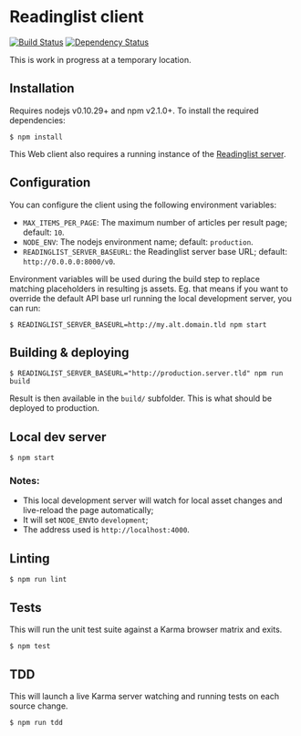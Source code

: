 Readinglist client
==================

[![Build Status](https://travis-ci.org/mozilla-services/readinglist-client.svg?branch=master)](https://travis-ci.org/mozilla-services/readinglist-client) [![Dependency Status](https://www.versioneye.com/user/projects/54d8751237de4a036f000002/badge.svg?style=flat)](https://www.versioneye.com/user/projects/54d8751237de4a036f000002)

This is work in progress at a temporary location.

Installation
------------

Requires nodejs v0.10.29+ and npm v2.1.0+. To install the required dependencies:

    $ npm install

This Web client also requires a running instance of the [Readinglist server](https://github.com/mozilla-services/readinglist).

Configuration
-------------

You can configure the client using the following environment variables:

- `MAX_ITEMS_PER_PAGE`: The maximum number of articles per result page; default: `10`.
- `NODE_ENV`: The nodejs environment name; default: `production`.
- `READINGLIST_SERVER_BASEURL`: the Readinglist server base URL; default: `http://0.0.0.0:8000/v0`.

Environment variables will be used during the build step to replace matching placeholders in resulting js assets. Eg. that means if you want to override the default API base url running the local development server, you can run:

    $ READINGLIST_SERVER_BASEURL=http://my.alt.domain.tld npm start

Building & deploying
--------------------

    $ READINGLIST_SERVER_BASEURL="http://production.server.tld" npm run build

Result is then available in the `build/` subfolder. This is what should be deployed to production.

Local dev server
----------------

    $ npm start

### Notes:

- This local development server will watch for local asset changes and live-reload the page automatically;
- It will set `NODE_ENV`to `development`;
- The address used is `http://localhost:4000`.

Linting
-------

    $ npm run lint

Tests
-----

This will run the unit test suite against a Karma browser matrix and exits.

    $ npm test

TDD
---

This will launch a live Karma server watching and running tests on each source change.

    $ npm run tdd
